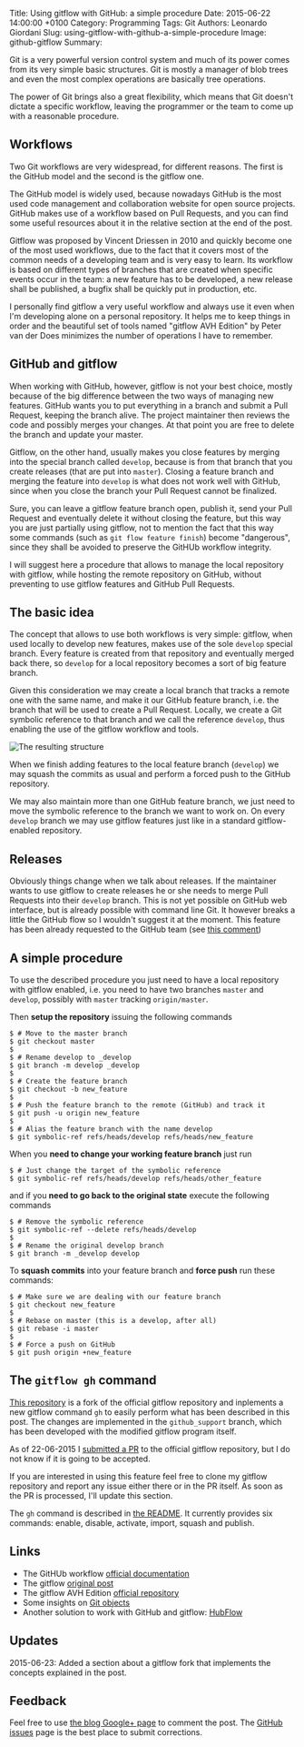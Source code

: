 Title: Using gitflow with GitHub: a simple procedure
Date: 2015-06-22 14:00:00 +0100
Category: Programming
Tags: Git
Authors: Leonardo Giordani
Slug: using-gitflow-with-github-a-simple-procedure
Image: github-gitflow
Summary:

Git is a very powerful version control system and much of its power comes from its very simple basic structures. Git is mostly a manager of blob trees and even the most complex operations are basically tree operations.

The power of Git brings also a great flexibility, which means that Git doesn't dictate a specific workflow, leaving the programmer or the team to come up with a reasonable procedure.

## Workflows

Two Git workflows are very widespread, for different reasons. The first is the GitHub model and the second is the gitflow one.

The GitHub model is widely used, because nowadays GitHub is the most used code management and collaboration website for open source projects. GitHub makes use of a workflow based on Pull Requests, and you can find some useful resources about it in the relative section at the end of the post.

Gitflow was proposed by Vincent Driessen in 2010 and quickly become one of the most used workflows, due to the fact that it covers most of the common needs of a developing team and is very easy to learn. Its workflow is based on different types of branches that are created when specific events occur in the team: a new feature has to be developed, a new release shall be published, a bugfix shall be quickly put in production, etc.

I personally find gitflow a very useful workflow and always use it even when I'm developing alone on a personal repository. It helps me to keep things in order and the beautiful set of tools named "gitflow AVH Edition" by Peter van der Does minimizes the number of operations I have to remember.

## GitHub and gitflow

When working with GitHub, however, gitflow is not your best choice, mostly because of the big difference between the two ways of managing new features. GitHub wants you to put everything in a branch and submit a Pull Request, keeping the branch alive. The project maintainer then reviews the code and possibly merges your changes. At that point you are free to delete the branch and update your master.

Gitflow, on the other hand, usually makes you close features by merging into the special branch called `develop`, because is from that branch that you create releases (that are put into `master`). Closing a feature branch and merging the feature into `develop` is what does not work well with GitHub, since when you close the branch your Pull Request cannot be finalized.

Sure, you can leave a gitflow feature branch open, publish it, send your Pull Request and eventually delete it without closing the feature, but this way you are just partially using gitflow, not to mention the fact that this way some commands (such as `git flow feature finish`) become "dangerous", since they shall be avoided to preserve the GitHUb workflow integrity.

I will suggest here a procedure that allows to manage the local repository with gitflow, while hosting the remote repository on GitHub, without preventing to use gitflow features and GitHub Pull Requests.

## The basic idea

The concept that allows to use both workflows is very simple: gitflow, when used locally to develop new features, makes use of the sole `develop` special branch. Every feature is created from that repository and eventually merged back there, so `develop` for a local repository becomes a sort of big feature branch.

Given this consideration we may create a local branch that tracks a remote one with the same name, and make it our GitHub feature branch, i.e. the branch that will be used to create a Pull Request. Locally, we create a Git symbolic reference to that branch and we call the reference `develop`, thus enabling the use of the gitflow workflow and tools.

![The resulting structure](/images/github_gitflow/structure.png)

When we finish adding features to the local feature branch (`develop`) we may squash the commits as usual and perform a forced push to the GitHub repository.

We may also maintain more than one GitHub feature branch, we just need to move the symbolic reference to the branch we want to work on. On every `develop` branch we may use gitflow features just like in a standard gitflow-enabled repository.

## Releases

Obviously things change when we talk about releases. If the maintainer wants to use gitflow to create releases he or she needs to merge Pull Requests into their `develop` branch. This is not yet possible on GitHub web interface, but is already possible with command line Git. It however breaks a little the GitHub flow so I wouldn't suggest it at the moment. This feature has been already requested to the GitHub team (see [this comment](https://github.com/isaacs/github/issues/18#issuecomment-25571124))

## A simple procedure

To use the described procedure you just need to have a local repository with gitflow enabled, i.e. you need to have two branches `master` and `develop`, possibly with `master` tracking `origin/master`.

Then **setup the repository** issuing the following commands

``` console
$ # Move to the master branch
$ git checkout master
$
$ # Rename develop to _develop
$ git branch -m develop _develop 
$
$ # Create the feature branch
$ git checkout -b new_feature
$
$ # Push the feature branch to the remote (GitHub) and track it
$ git push -u origin new_feature
$
$ # Alias the feature branch with the name develop
$ git symbolic-ref refs/heads/develop refs/heads/new_feature
```

When you **need to change your working feature branch** just run

``` console
$ # Just change the target of the symbolic reference
$ git symbolic-ref refs/heads/develop refs/heads/other_feature
```

and if you **need to go back to the original state** execute the following commands

``` console
$ # Remove the symbolic reference
$ git symbolic-ref --delete refs/heads/develop
$
$ # Rename the original develop branch
$ git branch -m _develop develop
```

To **squash commits** into your feature branch and **force push** run these commands:

``` console
$ # Make sure we are dealing with our feature branch
$ git checkout new_feature
$
$ # Rebase on master (this is a develop, after all)
$ git rebase -i master
$
$ # Force a push on GitHub
$ git push origin +new_feature
```

## The `gitflow gh` command

[This repository](https://github.com/lgiordani/gitflow/tree/github_support) is a fork of the official gitflow repository and inplements a new gitflow command `gh` to easily perform what has been described in this post. The changes are implemented in the `github_support` branch, which has been developed with the modified gitflow program itself.

As of 22-06-2015 I [submitted a PR](https://github.com/petervanderdoes/gitflow/pull/208) to the official gitflow repository, but I do not know if it is going to be accepted.

If you are interested in using this feature feel free to clone my gitflow repository and report any issue either there or in the PR itself. As soon as the PR is processed, I'll update this section.

The `gh` command is described in [the README](https://github.com/lgiordani/gitflow/tree/github_support#github-integration). It currently provides six commands: enable, disable, activate, import, squash and publish.

## Links

* The GitHUb workflow [official documentation](https://guides.github.com/introduction/flow/)
* The gitflow [original post](http://nvie.com/posts/a-successful-git-branching-model/)
* The gitflow AVH Edition [official repository](https://github.com/petervanderdoes/gitflow)
* Some insights on [Git objects](https://git-scm.com/book/en/v2/Git-Internals-Git-Objects)
* Another solution to work with GitHub and gitflow: [HubFlow](https://datasift.github.io/gitflow/)

## Updates

2015-06-23: Added a section about a gitflow fork that implements the concepts explained in the post.

## Feedback

Feel free to use [the blog Google+ page](https://plus.google.com/u/0/111444750762335924049) to comment the post. The [GitHub issues](http://github.com/TheDigitalCatOnline/thedigitalcatonline.github.com/issues) page is the best place to submit corrections.
